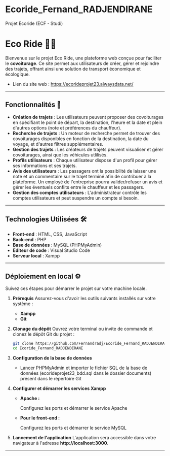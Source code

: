 # Ecoride_Fernand_RADJENDIRANE
Projet Ecoride (ECF - Studi)

# **Eco Ride** 🚗💨

Bienvenue sur le projet Eco Ride, une plateforme web conçue pour faciliter le **covoiturage**. Ce site permet aux utilisateurs de créer, gérer et rejoindre des trajets, offrant ainsi une solution de transport économique et écologique.

 * Lien du site web : https://ecorideprojet23.alwaysdata.net/

-----

## **Fonctionnalités** 🌟

  * **Création de trajets** : Les utilisateurs peuvent proposer des covoiturages en spécifiant le point de départ, la destination, l'heure et la date et plein d'autres options (note et préférences du chauffeur).
  * **Recherche de trajets** : Un moteur de recherche permet de trouver des covoiturages disponibles en fonction de la destination, la date du voyage, et d'autres filtres supplémentaires.
  * **Gestion des trajets** : Les créateurs de trajets peuvent visualiser et gérer covoiturages, ainsi que les véhicules utlilisés.
  * **Profils utilisateurs** : Chaque utilisateur dispose d'un profil pour gérer ses informations et ses trajets.
  * **Avis des utilisateurs** : Les passagers ont la possibilité de laisser une note et un commentaire sur le trajet terminé afin de contribuer à la plateforme. Un employé de l'entreprise pourra valider/refuser un avis et gérer les éventuels conflits entre le chauffeur et les passagers.
  * **Gestion des comptes utilisateurs** : L'administrateur contrôle les comptes utilisateurs et peut suspendre un compte si besoin.

-----

## **Technologies Utilisées** 🛠️

  * **Front-end** : HTML, CSS, JavaScript
  * **Back-end** : PHP
  * **Base de données** : MySQL (PHPMyAdmin)
  * **Editeur de code** : Visual Studio Code
  * **Serveur local** : Xampp

-----

## **Déploiement en local** ⚙️

Suivez ces étapes pour démarrer le projet sur votre machine locale.

1.  **Prérequis**
    Assurez-vous d'avoir les outils suivants installés sur votre système :

      * **Xampp**
      * **Git**

2.  **Clonage du dépôt**
    Ouvrez votre terminal ou invite de commande et clonez le dépôt Git du projet :

    ```bash
    git clone https://github.com/Fernandradj/Ecoride_Fernand_RADJENDIRANE.git
    cd Ecoride_Fernand_RADJENDIRANE
    ```
3.  **Configuration de la base de données**

      * Lancer PHPMyAdmin et importer le fichier SQL de la base de données (ecorideprojet23_bdd.sql dans le dossier documents) présent dans le répertoire Git

4.  **Configurer et démarrer les services Xampp**

      * **Apache :**

        Configurez les ports et démarrer le service Apache
        

      * **Pour le front-end :**

        Configurez les ports et démarrer le service MySQL


5.  **Lancement de l'application**
    L'application sera accessible dans votre navigateur à l'adresse **http://localhost:3000**.

-----
